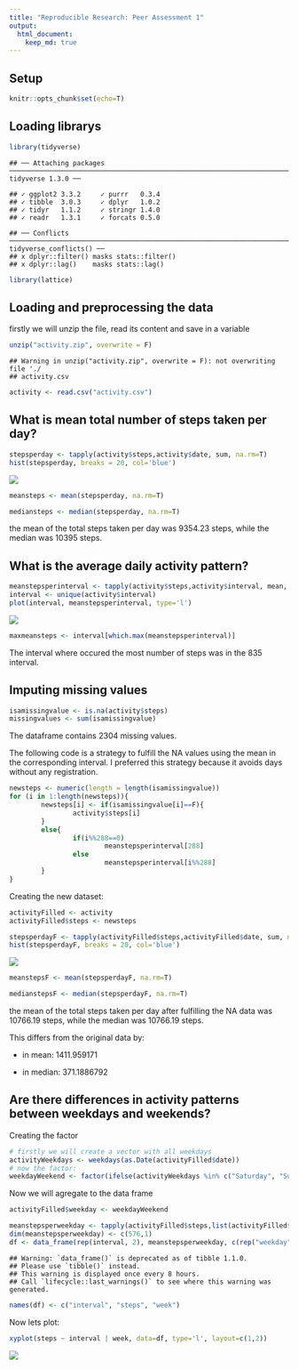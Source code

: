 ```yaml
---
title: "Reproducible Research: Peer Assessment 1"
output: 
  html_document:
    keep_md: true
---
```


## Setup

```r
knitr::opts_chunk$set(echo=T)
```

## Loading librarys

```r
library(tidyverse)
```

```
## ── Attaching packages ─────────────────────────────────────────────────────────────────────────────────────────────── tidyverse 1.3.0 ──
```

```
## ✓ ggplot2 3.3.2     ✓ purrr   0.3.4
## ✓ tibble  3.0.3     ✓ dplyr   1.0.2
## ✓ tidyr   1.1.2     ✓ stringr 1.4.0
## ✓ readr   1.3.1     ✓ forcats 0.5.0
```

```
## ── Conflicts ────────────────────────────────────────────────────────────────────────────────────────────────── tidyverse_conflicts() ──
## x dplyr::filter() masks stats::filter()
## x dplyr::lag()    masks stats::lag()
```

```r
library(lattice)
```



## Loading and preprocessing the data
firstly we will unzip the file, read its content and save in 
a variable


```r
unzip("activity.zip", overwrite = F)
```

```
## Warning in unzip("activity.zip", overwrite = F): not overwriting file './
## activity.csv
```

```r
activity <- read.csv("activity.csv")
```


## What is mean total number of steps taken per day?


```r
stepsperday <- tapply(activity$steps,activity$date, sum, na.rm=T)
hist(stepsperday, breaks = 20, col='blue')
```

![](PA1_template_files/figure-html/unnamed-chunk-3-1.png)<!-- -->

```r
meansteps <- mean(stepsperday, na.rm=T)

mediansteps <- median(stepsperday, na.rm=T)
```
the mean of the total steps taken per day was 9354.23 steps, while the
median was 10395 steps.



## What is the average daily activity pattern?

```r
meanstepsperinterval <- tapply(activity$steps,activity$interval, mean, na.rm=T)
interval <- unique(activity$interval)
plot(interval, meanstepsperinterval, type='l')
```

![](PA1_template_files/figure-html/unnamed-chunk-5-1.png)<!-- -->

```r
maxmeansteps <- interval[which.max(meanstepsperinterval)]
```
The interval where occured the most number of steps was in the 835 
interval.               



## Imputing missing values

```r
isamissingvalue <- is.na(activity$steps)
missingvalues <- sum(isamissingvalue)
```
The dataframe contains 2304 missing values.

The following code is a strategy to fulfill the NA values using the mean in the 
corresponding interval. I preferred this strategy because it avoids days without
 any registration.


```r
newsteps <- numeric(length = length(isamissingvalue))
for (i in 1:length(newsteps)){
        newsteps[i] <- if(isamissingvalue[i]==F){
                activity$steps[i]
        }
        else{
                if(i%%288==0)
                        meanstepsperinterval[288]
                else
                        meanstepsperinterval[i%%288]
        }
}
```
Creating the new dataset:

```r
activityFilled <- activity
activityFilled$steps <- newsteps
```


```r
stepsperdayF <- tapply(activityFilled$steps,activityFilled$date, sum, na.rm=T)
hist(stepsperdayF, breaks = 20, col='blue')
```

![](PA1_template_files/figure-html/unnamed-chunk-9-1.png)<!-- -->

```r
meanstepsF <- mean(stepsperdayF, na.rm=T)

medianstepsF <- median(stepsperdayF, na.rm=T)
```

the mean of the total steps taken per day after fulfilling the NA data
was 10766.19 steps, while the median was 10766.19 steps.

This differs from the original data by:

+ in mean: 1411.959171

+ in median: 371.1886792



## Are there differences in activity patterns between weekdays and weekends?

Creating the factor


```r
# firstly we will create a vector with all weekdays
activityWeekdays <- weekdays(as.Date(activityFilled$date))
# now the factor:
weekdayWeekend <- factor(ifelse(activityWeekdays %in% c("Saturday", "Sunday"), "weekend", "weekday"))
```
Now we will agregate to the data frame


```r
activityFilled$weekday <- weekdayWeekend
```

```r
meanstepsperweekday <- tapply(activityFilled$steps,list(activityFilled$interval,activityFilled$weekday), mean, na.rm=T)
dim(meanstepsperweekday) <- c(576,1)
df <- data_frame(rep(interval, 2), meanstepsperweekday, c(rep("weekday", 288), rep("weekend",288)))
```

```
## Warning: `data_frame()` is deprecated as of tibble 1.1.0.
## Please use `tibble()` instead.
## This warning is displayed once every 8 hours.
## Call `lifecycle::last_warnings()` to see where this warning was generated.
```

```r
names(df) <- c("interval", "steps", "week")
```

Now lets plot:

```r
xyplot(steps ~ interval | week, data=df, type='l', layout=c(1,2))
```

![](PA1_template_files/figure-html/unnamed-chunk-14-1.png)<!-- -->









